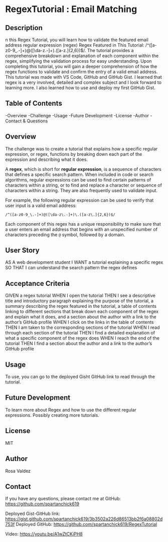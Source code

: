 # RegexTutorial : Email Matching

## Description

n this Regex Tutorial, you will learn how to validate the featured email address regular expression (regex) Regex Featured in This Tutorial: /^([a-z0-9_\.-]+)@([\da-z\.-]+)\.([a-z\.]{2,6})$/. The tutorial provides a comprehensive breakdown and explanation of each component within the regex, simplifying the validation process for easy understanding. Upon completing this tutorial, you will gain a deeper comprehension of how the regex functions to validate and confirm the entry of a valid email address. This tutorial was made with VS Code, GitHub and GitHub Gist. I learned that regex is a very involved, detailed and complex subject and I look forward to learning more. I also learned how to use and deploy my first GitHub Gist. 

## Table of Contents
-Overview
-Challenge
-Usage
-Future Development
-License
-Author
-Contact & Questions

## Overview 

The challenge was to create a tutorial that explains how a specific regular expression, or regex, functions by breaking down each part of the expression and describing what it does.

A **regex**, which is short for **regular expression**, is a sequence of characters that defines a specific search pattern. When included in code or search algorithms, regular expressions can be used to find certain patterns of characters within a string, or to find and replace a character or sequence of characters within a string. They are also frequently used to validate input. 

For example, the following regular expression can be used to verify that user input is a valid email address:

`/^([a-z0-9_\.-]+)@([\da-z\.-]+)\.([a-z\.]{2,6})$/`

Each component of this regex has a unique responsibility to make sure that a user enters an email address that begins with an unspecified number of characters preceding the `@` symbol, followed by a domain.

## User Story

AS A web development student
I WANT a tutorial explaining a specific regex
SO THAT I can understand the search pattern the regex defines

## Acceptance Criteria

GIVEN a regex tutorial
WHEN I open the tutorial
THEN I see a descriptive title and introductory paragraph explaining the purpose of the tutorial, a summary describing the regex featured in the tutorial, a table of contents linking to different sections that break down each component of the regex and explain what it does, and a section about the author with a link to the author’s GitHub profile
WHEN I click on the links in the table of contents
THEN I am taken to the corresponding sections of the tutorial
WHEN I read through each section of the tutorial
THEN I find a detailed explanation of what a specific component of the regex does
WHEN I reach the end of the tutorial
THEN I find a section about the author and a link to the author’s GitHub profile

## Usage
To use, you can go to the deployed Gisht GitHub link to read through the tutorial. 

## Future Development

To learn more about Regex and how to use the different regular expressions. Possibly creating more tutorials. 

## License
MIT

## Author
Rosa Valdez

## Contact

If you have any questions, please contact me at GitHub: https://github.com/spartanchick619

Deployed Gist-GitHub link: https://gist.github.com/spartanchick619/3b3502a226d86513bb2f6a08802d753f
Deployed GitHub: https://github.com/spartanchick619/RegexTutorial

Video: https://youtu.be/A1wZtCKiPH8